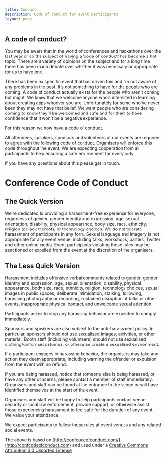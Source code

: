 ```yaml
---
title: Conduct
description: Code of conduct for event participants
layout: page
---
```



## A code of conduct?

You may be aware that in the world of conferences and hackathons over the last year or so the subject of having a ‘code of conduct’ has become a hot topic. There are a variety of opinions on the subject and for a long time there has been much debate over whether it was necessary or appropriate for us to have one.

There has been no specific event that has driven this and I’m not aware of any problems in the past. It’s not something to have for the people who are coming. A code of conduct actually exists for the people who aren’t coming but might. We know that we welcome anyone who’s interested in learning about creating apps whoever you are. Unfortunately for some who’ve never been they may not have that belief. We want people who are considering coming to know they’ll be welcomed and safe and for them to have confidence that it won’t be a negative experience.

For this reason we now have a code of conduct.

All attendees, speakers, sponsors and volunteers at our events are required to agree with the following code of conduct. Organisers will enforce this code throughout the event. We are expecting cooperation from all participants to help ensuring a safe environment for everybody.

If you have any questions about this please get in touch.

# Conference Code of Conduct

## The Quick Version

We’re dedicated to providing a harassment-free experience for everyone, regardless of gender, gender identity and expression, age, sexual orientation, disability, physical appearance, body size, race, ethnicity, religion (or lack thereof), or technology choices. We do not tolerate harassment of participants in any form. Sexual language and imagery is not appropriate for any event venue, including talks, workshops, parties, Twitter and other online media. Event participants violating these rules may be sanctioned or expelled from the event at the discretion of the organisers.

## The Less Quick Version

Harassment includes offensive verbal comments related to gender, gender identity and expression, age, sexual orientation, disability, physical appearance, body size, race, ethnicity, religion, technology choices, sexual images in public spaces, deliberate intimidation, stalking, following, harassing photography or recording, sustained disruption of talks or other events, inappropriate physical contact, and unwelcome sexual attention.

Participants asked to stop any harassing behavior are expected to comply immediately.

Sponsors and speakers are also subject to the anti-harassment policy. In particular, sponsors should not use sexualised images, activities, or other material. Booth staff (including volunteers) should not use sexualised clothing/uniforms/costumes, or otherwise create a sexualised environment.

If a participant engages in harassing behavior, the organisers may take any action they deem appropriate, including warning the offender or expulsion from the event with no refund.

If you are being harassed, notice that someone else is being harassed, or have any other concerns, please contact a member of staff immediately. Organisers and staff can be found at the entrance to the venue or will have identified themselves at the start of the event.

Organisers and staff will be happy to help participants contact venue security or local law enforcement, provide support, or otherwise assist those experiencing harassment to feel safe for the duration of any event. We value your attendance.

We expect participants to follow these rules at event venues and any related social events.

The above is based on [http://confcodeofconduct.com/](http://confcodeofconduct.com) and used under a [Creative Commons Attribution 3.0 Unported License](http://creativecommons.org/licenses/by/3.0/deed.en_US)
